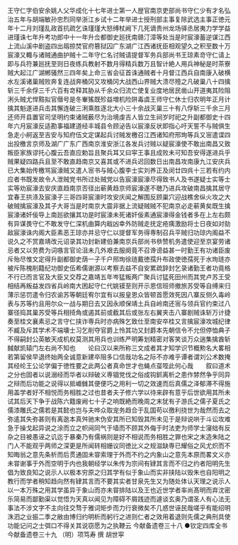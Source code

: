 <!-- { "loadSidebar": true } -->
王守仁字伯安余姚人父华成化十七年进士第一人歴官南京吏部尚书守仁少有才名弘治五年与胡端敏孙忠烈同举浙江乡试十二年举进士授刑部主事复除武选主事正徳元年十二月刘瑾乱政首抗疏乞诛瑾瑾大怒缚杖阙下几死谪贵州龙场驿丞居夷力学学益进瑾诛七年升考功郎中十一年升佥都御史廵抚南赣汀漳等处当是时宸濠蓄逆谋江西上流山溪中剧盗四出刼掠焚官府篡狱囚广东湖广江西诸抚臣相观望久之积至数十万宸濠又輙与诸贼通曲护贼十二年守仁名讨贼请提督军务兵部尚书王琼素竒守仁请上即与兵符兼廵抚至则日夜练兵教射不数月得精兵数万且智计絶人用兵神秘是时茶寮贼大起江广湖郴骚然三四年矣上命三省会征首诛通贼者十月督江西兵自南康入破横水左溪诸巢贼败奔复连战奔桶冈又攻桶冈大战西山界贼大溃尽殪之凡破巢八十四擒斩三千余俘三千六百有竒释其胁从千余众归流亡使复业度地居民凿山开道夷其险阻浰头贼尤悍黠拟官僣号是冬輋猺既殄益増机险阱毒虞王师守仁休士归农明年正月计擒其魁遂进兵击其懈连破三浰乘胜逐北大小三十余战灭巢三十有八俘斩三千余三月还师开县置官司坚明约束诸贼薮尽为治境虔吉人皆立生祠岁时祀之升副都御史十四年六月宸濠反适勘事福建道经丰城县令顾泌告以宸濠反状即指心吁天誓不与贼俱生急走小舸返至吉安与知府伍文定谋起兵讨贼发檄召江西诸知府邢珣等兵又宻遣谍四出投檄言京师及湖广广东广西南京淮安浙江各发兵讨贼以疑宸濠使不敢出南昌又致叛臣家族谬托心腹云吾直应勅旨且聚兵耳又曰寜王事且成败未可知吾安得遂进兵乎贼果疑四路兵且至不敢直趋南京又喜其或不进兵迟回数日出南昌攻南康九江安庆兵已大集始传檄骂宸濠贼又遣人宻书与贼心腹李士实刘养正及闵廿四呉十三若有约内应者书既发故令人泄贼党书所过处贼党以告宸濠宸濠尽得致书人及书遂疑士实等士实等劝宸濠去安庆直趋南京否径出蕲黄趋京师宸濠遂不聴乃进兵攻破南昌擒其居守宜春王拱涤及宸濠子三哥四哥宸濠时攻安庆闻之解围反顾巢穴迎战樵舍纵火攻之大破贼擒宸濠及其子大哥当是时南京大震非据上流疑贼贼不犯南京必走蕲黄矣既生擒宸濠诸奸佞导上南廵欲攘其功是时宸濠未死诸奸佞素通宸濠得金钱者多在上左右颇有异谋畏守仁不敢发守仁深机曲算内戢凶幸外防贼走抚定疮痍激励将士日夜如对勍敌宸濠诛内阁大臣素恶王琼亦并忌守仁以提督军务得専制召兵平贼归功琼内阁益不说久之不赏嘉靖改元诏录其功封新建伯兼南京兵部尚书叅赞机务遣使迎至京宴劳诸忌者又以劳费为词嗾言官论沮未几外艰去服阕竟不召谗谤益甚一时勤王有功诸臣废斥殆尽惟文定得升副都御史荫一子千户邢珣徐琏戴徳孺升布政使徳孺死于水珣琏亦被斥陈槐削籍纪功御史伍希儒谢源以考察去益不自安累疏辞封乞录诸勤王者功竟格不行已而言官及大臣又交荐之嘉靖五年岑猛叛两广聚兵讨猛死田州而其党卢苏王受相结再叛益发四省兵岭南大困起守仁代姚镆至则开示恩信班师撤旅苏受等自缚来归薄示惩罚遣令归农谕苏等朝廷宥尔宜有以报皇恩众皆顿首愿效死因八寨反侧久毒岭表与苏等约且用尔众一战与期日去又因永顺保靖土兵自岭南还宻与领兵官约束过八寨径捣其巢苏受等兵相掎角或遏其前或截其后或张左右翼夹击八寨剧贼诛斩万计捷奏至桂文襄素忌之言守仁挟诈専兵时亦病殊乞致仕至南安卒桂又言擒宸濠攻城纪律不臧及斥其学术不端壊士习乞削夺官爵上怜其功又封爵本先朝信令不允但停恤典子不得嗣封公英敏天成机权莫测其用兵也训练严明筹划精密对客笑谈万众遄集擒酋斩馘献凯辕门左右尚不知也　　论曰汉以来所称三文成者其才知学识节概勲名大畧相若第留侯早退终始两全诚意新建卒阻多口信哉功名之际不亦难乎谭者谓刘公术数掩其经纶王公论学偏于徳性要之此两公者真命世才也蝇点虿咥此何心哉　　叙曰道术之分也固者以说溺经而华者以辩破义専锢党伐之俗成钩釽离析之患作棼然争乎同异之辩而后功能之说得以抵巇雠其便便巧之用利一切之效速而后真儒之泽郁滞不得施用盖学者好不相悦而务相胜之过也昔者夫子修六学以待来辟有意乎后世欲用其所未试其后天下争于战陈六籍废阙七十子之响既絶而晚周之末犹有子游氏之儒子夏氏之儒漆雕氏之儒若是其懿也岂与夫哗众取宠务趋合于乱国苟以徼利挠世为哉然而去之弥逺其失弥甚则有离逖本真舛驰末伪安其所已知毁其所未见于是辩说哄于斗讼攻难急于操戈起异说之涂而立之帜阋同气于墙而不顾其外侮于时法吏为师学士寖绌有反杂之目被愚诬之讥迄于暴秦乃有儒祸则是好不相说而务相胜之罪也宋之末造朱陆之门人不能观乎两师之深更是所闻转相姗议同徳比义之规滋缺専已耀俗之风尤炽而不知晦翁之意先条析而后贯通固未甞索理于外而不约之内象山之意先本原而畧文义亦未甞谢事于外而空明于内也我朝经学以朱传为宗间有肄其言而不归之约者阳明先生倡为致良知之说示人以极本穷原之归其学有似于象山而实非挟陆以毁朱也自阳明之教行而学者稍知趋向然有肄其言而不要其实者甘泉先生又为随处体认天理之说示人以一本万殊之用其学虽异于象山而亦未甞排陆以及王也近世学者率尚髙明而弃沈密乐简易而鄙勤渠以觉悟为天真以闻见为障碍不屑践迹而遽谈玄奥乃谓圣人有心法无事法不涉文字不主向往交骛于雅词矩步而力行衰微矣不几惑世诬民哉嗟乎有能绍明洙泗之业振二季之敝由博归约明析而躬行之进则仁者之效用着退则先儒之典刑具使功能记问之士弭口不得关其说窃愿为之执鞭云
今献备遗卷三十八
●钦定四库全书
今献备遗卷三十九
（明）项笃寿 撰
胡世寜
